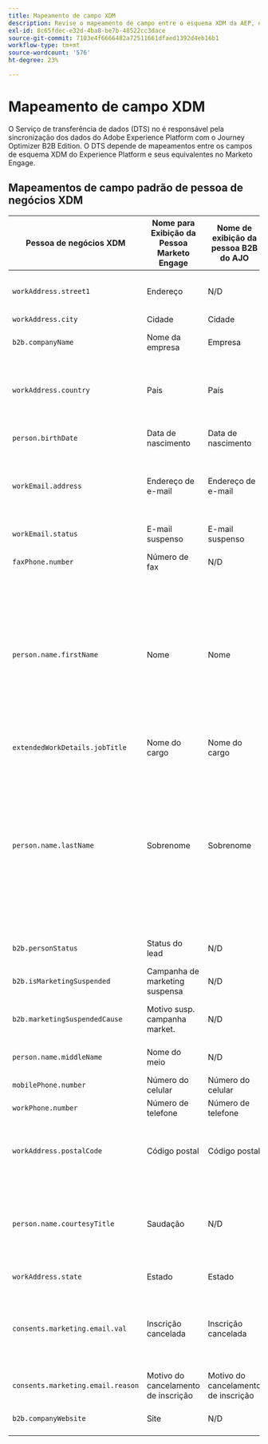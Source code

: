 ```yaml
---
title: Mapeamento de campo XDM
description: Revise o mapeamento de campo entre o esquema XDM da AEP, o Marketo Engage e o Journey Optimizer B2B Edition.
exl-id: 8c65fdec-e32d-4ba8-be7b-48522cc3dace
source-git-commit: 7103e4f6666482a72511661dfaed1392d4eb16b1
workflow-type: tm+mt
source-wordcount: '576'
ht-degree: 23%

---
```


# Mapeamento de campo XDM

O Serviço de transferência de dados (DTS) no é responsável pela sincronização dos dados do Adobe Experience Platform com o Journey Optimizer B2B Edition. O DTS depende de mapeamentos entre os campos de esquema XDM do Experience Platform e seus equivalentes no Marketo Engage.

## Mapeamentos de campo padrão de pessoa de negócios XDM

| Pessoa de negócios XDM | Nome para Exibição da Pessoa Marketo Engage | Nome de exibição da pessoa B2B do AJO | Tipo XDM | Tipo de Marketo | Descrição do XDM |
|------------------- |---------------------------------- |--------------------------- |-------- |------------ |--------------- |
| `workAddress.street1` | Endereço | N/D | string | texto | Informações no nível da rua principal, número do apartamento, número da rua e nome da rua. |
| `workAddress.city ` | Cidade | Cidade | string | string | O nome da cidade. |
| `b2b.companyName` | Nome da empresa | Empresa | string | string | Nome da empresa à qual uma pessoa de negócios está associada. |
| `workAddress.country` | País | País | string | string | O nome do território administrado pelo governo. Além de `xdm:countryCode`, este é um campo de forma livre que pode ter o nome do país em qualquer idioma. |
| `person.birthDate` | Data de nascimento | Data de nascimento | string | data | A data de nascimento completa de uma pessoa.  DD/MM/YYYY |
| `workEmail.address` | Endereço de e-mail | Endereço de e-mail | string | email | O endereço técnico, por exemplo, &#39;<name@domain.com>&#39;, conforme geralmente definido em RFC2822 e padrões subsequentes. |
| `workEmail.status` | E-mail suspenso | E-mail suspenso | string | booleano | Uma indicação quanto à capacidade de usar o endereço de email. |
| `faxPhone.number` | Número de fax | N/D | string | telefone | Número de telefone do fax. |
| `person.name.firstName` | Nome | Nome | string | string | O primeiro segmento do nome na ordem de escrita aceito com mais frequência no idioma do nome. Em muitas culturas, este é o nome pessoal ou o nome preferencial. As propriedades firstName e lastName foram introduzidas para manter a compatibilidade com sistemas existentes que definem nomes de forma simplificada, não semântica e não internacionalizável. Usar xdm:fullName é sempre aconselhável. |
| `extendedWorkDetails.jobTitle` | Nome do cargo | Nome do cargo | string | string | Cargo da pessoa. |
| `person.name.lastName` | Sobrenome | Sobrenome | string | string | O último segmento do nome na ordem de escrita aceito com mais frequência no idioma do nome. Em muitas culturas, este é o nome de família, sobrenome, patronímico ou nome matronímico herdado. As propriedades firstName e lastName foram introduzidas para manter a compatibilidade com sistemas existentes que definem nomes de forma simplificada, não semântica e não internacionalizável. Usar xdm:fullName é sempre aconselhável. |
| `b2b.personStatus` | Status do lead | N/D | string | string | Campo que registra o status atual de marketing/vendas da pessoa. |
| `b2b.isMarketingSuspended` | Campanha de marketing suspensa | N/D | booleano | booleano | Indica se o marketing é suspenso para a pessoa. |
| `b2b.marketingSuspendedCause` | Motivo susp. campanha market. | N/D | string | string | Se o marketing for suspenso para a pessoa, essa propriedade fornecerá o motivo. |
| `person.name.middleName` | Nome do meio | N/D | string | telefone | Nomes do meio, alternativos ou adicionais fornecidos entre o nome e o sobrenome. |
| `mobilePhone.number` | Número do celular | Número do celular | string | telefone | Número do celular. |
| `workPhone.number` | Número de telefone | Número de telefone | string | telefone | Número de telefone comercial. |
| `workAddress.postalCode` | Código postal | Código postal | string | string | O código postal da localização. Os códigos postais não estão disponíveis para todos os países. Em alguns países, conterá apenas parte do código postal. |
| `person.name.courtesyTitle` | Saudação | N/D | string | string | Normalmente, uma abreviação de um título de pessoa, honorífico ou saudação. O courtesyTitle é usado na frente do nome completo ou do sobrenome nos textos de abertura. Por exemplo, Sr., Srta. ou Dr. |
| `workAddress.state` | Estado | Estado | string | string | O nome do Estado. Este é um campo de forma livre. |
| `consents.marketing.email.val` | Inscrição cancelada | Inscrição cancelada | string | booleano | Se unsubscribed for true (por exemplo, valor = 1), defina `consents.marketing.email.val` como (n). Se a assinatura cancelada for falsa (por exemplo, valor = 0), defina consents.marketing.email.val como nulo. |
| `consents.marketing.email.reason` | Motivo do cancelamento de inscrição | Motivo do cancelamento de inscrição | string | string |  |
| `b2b.companyWebsite` | Site | N/D | string | url | Site da empresa à qual uma pessoa de negócios está associada. |
